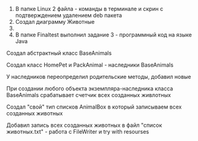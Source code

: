 1. В папке Linux 2 файла - команды в терминале и скрин с подтверждением удалением deb пакета
2. Создал диаграмму Животные
3.
4. В папке Finaltest выполнил задание 3 - программный код на языке Java

Создал абстрактный класс BaseAnimals

Создал класс HomePet и PackAnimal - наследники BaseAnimals

У наследников переопределил родительские методы, добавил новые

При создании любого объекта экземпляра-наследника класса BaseAnimals срабатывает счетчик всех созданных живлотных

Создал "свой" тип списков AnimalBox в который записываем всех созданных животных

Добавил запись всех созданных животных в файл "список животных.txt" - работа с FileWriter и try with resourses

